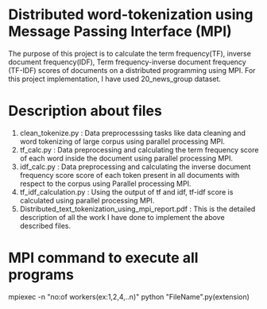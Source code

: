 # Distributed word-tokenization using Message Passing Interface (MPI)

The purpose of this project is to calculate the term frequency(TF), inverse document frequency(IDF), Term frequency-inverse document frequency (TF-IDF) scores of documents on a distributed programming using MPI. For this project implementation, I have used 20_news_group dataset.

# Description about files
  1. clean_tokenize.py : Data preprocesssing tasks like data cleaning and word tokenizing of large corpus using parallel processing MPI.
  2. tf_calc.py : Data preprocessing and calculating the term frequency score of each word inside the document using parallel processing MPI.
  3. idf_calc.py : Data preprocessing and calculating the inverse document frequency score score of each token present in all documents with respect to the corpus using Parallel processing MPI.
  4. tf_idf_calculation.py : Using the output of tf and idf, tf-idf score is calculated using parallel processing MPI.
  5. Distributed_text_tokenization_using_mpi_report.pdf : This is the detailed description of all the work I have done to implement the above described files.
 
 
# MPI command to execute all programs

mpiexec -n "no:of workers(ex:1,2,4,..n)" python "FileName".py(extension)

